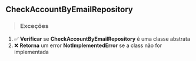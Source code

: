 ## CheckAccountByEmailRepository

> ### Exceções

1. ✅ **Verificar** se **CheckAccountByEmailRepository** é uma classe abstrata
2. ❌ **Retorna** um error **NotImplementedError** se a class não for implementada
